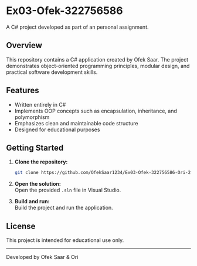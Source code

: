 # Ex03-Ofek-322756586

A C# project developed as part of an personal assignment.

## Overview

This repository contains a C# application created by Ofek Saar. The project demonstrates object-oriented programming principles, modular design, and practical software development skills.

## Features

- Written entirely in C#
- Implements OOP concepts such as encapsulation, inheritance, and polymorphism
- Emphasizes clean and maintainable code structure
- Designed for educational purposes

## Getting Started

1. **Clone the repository:**
   ```bash
   git clone https://github.com/OfekSaar1234/Ex03-Ofek-322756586-Ori-207635392.git
   ```

2. **Open the solution:**  
   Open the provided `.sln` file in Visual Studio.

3. **Build and run:**  
   Build the project and run the application.

## License

This project is intended for educational use only.

---

Developed by Ofek Saar & Ori
